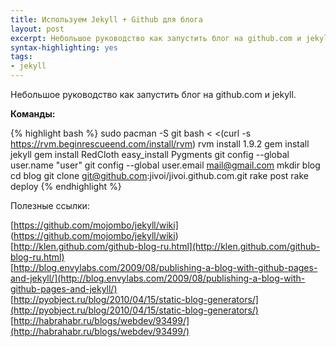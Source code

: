 ```yaml
--- 
title: Используем Jekyll + Github для блога 
layout: post
excerpt: Небольшое руководство как запустить блог на github.com и jekyll
syntax-highlighting: yes
tags:
- jekyll
---
```

Небольшое руководство как запустить блог на github.com и jekyll.

**Команды:** 

{% highlight bash %}
sudo pacman -S git
bash < <(curl -s https://rvm.beginrescueend.com/install/rvm)
rvm install 1.9.2
gem install jekyll
gem install RedCloth
easy_install Pygments
git config --global user.name "user"
git config --global user.email mail@gmail.com
mkdir blog
cd blog
git clone git@github.com:jivoi/jivoi.github.com.git
rake post
rake deploy
{% endhighlight %}

Полезные ссылки:

[https://github.com/mojombo/jekyll/wiki] (https://github.com/mojombo/jekyll/wiki) <br/>
[http://klen.github.com/github-blog-ru.html](http://klen.github.com/github-blog-ru.html) <br/>
[http://blog.envylabs.com/2009/08/publishing-a-blog-with-github-pages-and-jekyll/](http://blog.envylabs.com/2009/08/publishing-a-blog-with-github-pages-and-jekyll/) <br/>
[http://pyobject.ru/blog/2010/04/15/static-blog-generators/](http://pyobject.ru/blog/2010/04/15/static-blog-generators/) <br/>
[http://habrahabr.ru/blogs/webdev/93499/](http://habrahabr.ru/blogs/webdev/93499/) <br/>


